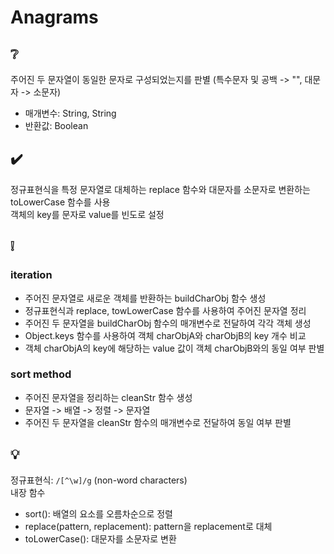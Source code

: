 # Anagrams

## ❔
주어진 두 문자열이 동일한 문자로 구성되었는지를 판별 (특수문자 및 공백 -> "", 대문자 -> 소문자)
- 매개변수: String, String
- 반환값: Boolean

## ✔️
정규표현식을 특정 문자열로 대체하는 replace 함수와 대문자를 소문자로 변환하는 toLowerCase 함수를 사용  
객체의 key를 문자로 value를 빈도로 설정

## ❕
### iteration
- 주어진 문자열로 새로운 객체를 반환하는 buildCharObj 함수 생성
- 정규표현식과 replace, towLowerCase 함수를 사용하여 주어진 문자열 정리
- 주어진 두 문자열을 buildCharObj 함수의 매개변수로 전달하여 각각 객체 생성
- Object.keys 함수를 사용하여 객체 charObjA와 charObjB의 key 개수 비교
- 객체 charObjA의 key에 해당하는 value 값이 객체 charObjB와의 동일 여부 판별 

### sort method
- 주어진 문자열을 정리하는 cleanStr 함수 생성
- 문자열 -> 배열 -> 정렬 -> 문자열
- 주어진 두 문자열을 cleanStr 함수의 매개변수로 전달하여 동일 여부 판별

## 💡
정규표현식: ```/[^\w]/g``` (non-word characters)  
내장 함수
- sort(): 배열의 요소를 오름차순으로 정렬
- replace(pattern, replacement): pattern을 replacement로 대체
- toLowerCase(): 대문자를 소문자로 변환
